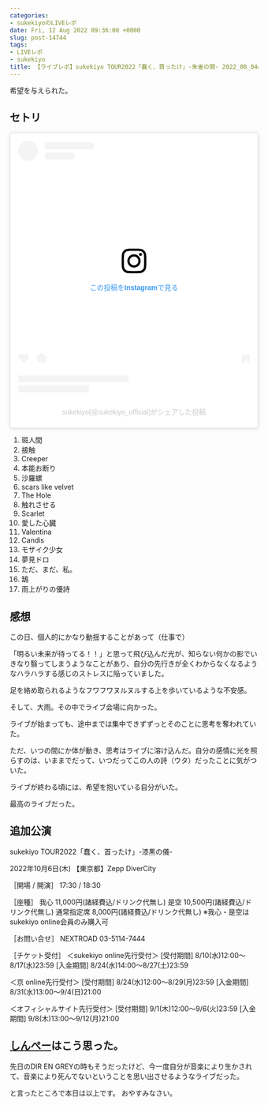 ```yaml
---
categories:
- sukekiyoのLIVEレポ
date: Fri, 12 Aug 2022 09:36:00 +0000
slug: post-14744
tags:
- LIVEレポ
- sukekiyo
title: 【ライブレポ】sukekiyo TOUR2022「蠢く、首ったけ」-朱雀の間- 2022_08_04@新宿BLAZE
---
```


希望を与えられた。

<h2>セトリ</h2>
<blockquote class="instagram-media" data-instgrm-captioned data-instgrm-permalink="https://www.instagram.com/p/Cg1fqh7JBKJ/?utm_source=ig_embed&amp;utm_campaign=loading" data-instgrm-version="14" style=" background:#FFF; border:0; border-radius:3px; box-shadow:0 0 1px 0 rgba(0,0,0,0.5),0 1px 10px 0 rgba(0,0,0,0.15); margin: 1px; max-width:540px; min-width:326px; padding:0; width:99.375%; width:-webkit-calc(100% - 2px); width:calc(100% - 2px);"><div style="padding:16px;"> <a href="https://www.instagram.com/p/Cg1fqh7JBKJ/?utm_source=ig_embed&amp;utm_campaign=loading" style=" background:#FFFFFF; line-height:0; padding:0 0; text-align:center; text-decoration:none; width:100%;" target="_blank" rel="noopener"> <div style=" display: flex; flex-direction: row; align-items: center;"> <div style="background-color: #F4F4F4; border-radius: 50%; flex-grow: 0; height: 40px; margin-right: 14px; width: 40px;"></div> <div style="display: flex; flex-direction: column; flex-grow: 1; justify-content: center;"> <div style=" background-color: #F4F4F4; border-radius: 4px; flex-grow: 0; height: 14px; margin-bottom: 6px; width: 100px;"></div> <div style=" background-color: #F4F4F4; border-radius: 4px; flex-grow: 0; height: 14px; width: 60px;"></div></div></div><div style="padding: 19% 0;"></div> <div style="display:block; height:50px; margin:0 auto 12px; width:50px;"><svg width="50px" height="50px" viewBox="0 0 60 60" version="1.1" xmlns="https://www.w3.org/2000/svg" xmlns:xlink="https://www.w3.org/1999/xlink"><g stroke="none" stroke-width="1" fill="none" fill-rule="evenodd"><g transform="translate(-511.000000, -20.000000)" fill="#000000"><g><path d="M556.869,30.41 C554.814,30.41 553.148,32.076 553.148,34.131 C553.148,36.186 554.814,37.852 556.869,37.852 C558.924,37.852 560.59,36.186 560.59,34.131 C560.59,32.076 558.924,30.41 556.869,30.41 M541,60.657 C535.114,60.657 530.342,55.887 530.342,50 C530.342,44.114 535.114,39.342 541,39.342 C546.887,39.342 551.658,44.114 551.658,50 C551.658,55.887 546.887,60.657 541,60.657 M541,33.886 C532.1,33.886 524.886,41.1 524.886,50 C524.886,58.899 532.1,66.113 541,66.113 C549.9,66.113 557.115,58.899 557.115,50 C557.115,41.1 549.9,33.886 541,33.886 M565.378,62.101 C565.244,65.022 564.756,66.606 564.346,67.663 C563.803,69.06 563.154,70.057 562.106,71.106 C561.058,72.155 560.06,72.803 558.662,73.347 C557.607,73.757 556.021,74.244 553.102,74.378 C549.944,74.521 548.997,74.552 541,74.552 C533.003,74.552 532.056,74.521 528.898,74.378 C525.979,74.244 524.393,73.757 523.338,73.347 C521.94,72.803 520.942,72.155 519.894,71.106 C518.846,70.057 518.197,69.06 517.654,67.663 C517.244,66.606 516.755,65.022 516.623,62.101 C516.479,58.943 516.448,57.996 516.448,50 C516.448,42.003 516.479,41.056 516.623,37.899 C516.755,34.978 517.244,33.391 517.654,32.338 C518.197,30.938 518.846,29.942 519.894,28.894 C520.942,27.846 521.94,27.196 523.338,26.654 C524.393,26.244 525.979,25.756 528.898,25.623 C532.057,25.479 533.004,25.448 541,25.448 C548.997,25.448 549.943,25.479 553.102,25.623 C556.021,25.756 557.607,26.244 558.662,26.654 C560.06,27.196 561.058,27.846 562.106,28.894 C563.154,29.942 563.803,30.938 564.346,32.338 C564.756,33.391 565.244,34.978 565.378,37.899 C565.522,41.056 565.552,42.003 565.552,50 C565.552,57.996 565.522,58.943 565.378,62.101 M570.82,37.631 C570.674,34.438 570.167,32.258 569.425,30.349 C568.659,28.377 567.633,26.702 565.965,25.035 C564.297,23.368 562.623,22.342 560.652,21.575 C558.743,20.834 556.562,20.326 553.369,20.18 C550.169,20.033 549.148,20 541,20 C532.853,20 531.831,20.033 528.631,20.18 C525.438,20.326 523.257,20.834 521.349,21.575 C519.376,22.342 517.703,23.368 516.035,25.035 C514.368,26.702 513.342,28.377 512.574,30.349 C511.834,32.258 511.326,34.438 511.181,37.631 C511.035,40.831 511,41.851 511,50 C511,58.147 511.035,59.17 511.181,62.369 C511.326,65.562 511.834,67.743 512.574,69.651 C513.342,71.625 514.368,73.296 516.035,74.965 C517.703,76.634 519.376,77.658 521.349,78.425 C523.257,79.167 525.438,79.673 528.631,79.82 C531.831,79.965 532.853,80.001 541,80.001 C549.148,80.001 550.169,79.965 553.369,79.82 C556.562,79.673 558.743,79.167 560.652,78.425 C562.623,77.658 564.297,76.634 565.965,74.965 C567.633,73.296 568.659,71.625 569.425,69.651 C570.167,67.743 570.674,65.562 570.82,62.369 C570.966,59.17 571,58.147 571,50 C571,41.851 570.966,40.831 570.82,37.631"></path></g></g></g></svg></div><div style="padding-top: 8px;"> <div style=" color:#3897f0; font-family:Arial,sans-serif; font-size:14px; font-style:normal; font-weight:550; line-height:18px;">この投稿をInstagramで見る</div></div><div style="padding: 12.5% 0;"></div> <div style="display: flex; flex-direction: row; margin-bottom: 14px; align-items: center;"><div> <div style="background-color: #F4F4F4; border-radius: 50%; height: 12.5px; width: 12.5px; transform: translateX(0px) translateY(7px);"></div> <div style="background-color: #F4F4F4; height: 12.5px; transform: rotate(-45deg) translateX(3px) translateY(1px); width: 12.5px; flex-grow: 0; margin-right: 14px; margin-left: 2px;"></div> <div style="background-color: #F4F4F4; border-radius: 50%; height: 12.5px; width: 12.5px; transform: translateX(9px) translateY(-18px);"></div></div><div style="margin-left: 8px;"> <div style=" background-color: #F4F4F4; border-radius: 50%; flex-grow: 0; height: 20px; width: 20px;"></div> <div style=" width: 0; height: 0; border-top: 2px solid transparent; border-left: 6px solid #f4f4f4; border-bottom: 2px solid transparent; transform: translateX(16px) translateY(-4px) rotate(30deg)"></div></div><div style="margin-left: auto;"> <div style=" width: 0px; border-top: 8px solid #F4F4F4; border-right: 8px solid transparent; transform: translateY(16px);"></div> <div style=" background-color: #F4F4F4; flex-grow: 0; height: 12px; width: 16px; transform: translateY(-4px);"></div> <div style=" width: 0; height: 0; border-top: 8px solid #F4F4F4; border-left: 8px solid transparent; transform: translateY(-4px) translateX(8px);"></div></div></div> <div style="display: flex; flex-direction: column; flex-grow: 1; justify-content: center; margin-bottom: 24px;"> <div style=" background-color: #F4F4F4; border-radius: 4px; flex-grow: 0; height: 14px; margin-bottom: 6px; width: 224px;"></div> <div style=" background-color: #F4F4F4; border-radius: 4px; flex-grow: 0; height: 14px; width: 144px;"></div></div></a><p style=" color:#c9c8cd; font-family:Arial,sans-serif; font-size:14px; line-height:17px; margin-bottom:0; margin-top:8px; overflow:hidden; padding:8px 0 7px; text-align:center; text-overflow:ellipsis; white-space:nowrap;"><a href="https://www.instagram.com/p/Cg1fqh7JBKJ/?utm_source=ig_embed&amp;utm_campaign=loading" style=" color:#c9c8cd; font-family:Arial,sans-serif; font-size:14px; font-style:normal; font-weight:normal; line-height:17px; text-decoration:none;" target="_blank" rel="noopener">sukekiyo(@sukekiyo_official)がシェアした投稿</a></p></div></blockquote> <script async src="//www.instagram.com/embed.js"></script>
<ol>
<li>斑人間</li>
<li>接触</li>
<li>Creeper </li>
<li>本能お断り</li>
<li>沙羅螺</li>
<li>scars like velvet </li>
<li>The Hole </li>
<li>触れさせる</li>
<li>Scarlet </li>
<li>愛した心臓</li>
<li>Valentina </li>
<li>Candis </li>
<li>モザイク少女</li>
<li>夢見ドロ</li>
<li>ただ、まだ、私。</li>
<li>鵠</li>
<li>雨上がりの優詩</li>
</ol>

<h2>感想</h2>
この日、個人的にかなり動揺することがあって（仕事で）

「明るい未来が待ってる！！」と思って飛び込んだ光が、知らない何かの影でいきなり翳ってしまうようなことがあり、自分の先行きが全くわからなくなるようなハラハラする感じのストレスに陥っていました。

足を絡め取られるようなフワフワヌルヌルする上を歩いているような不安感。

そして、大雨。その中でライブ会場に向かった。

ライブが始まっても、途中までは集中できずずっとそのことに思考を奪われていた。

ただ、いつの間にか体が動き、思考はライブに溶け込んだ。自分の感情に光を照らすのは、いままでだって、いつだってこの人の詩（ウタ）だったことに気がついた。

ライブが終わる頃には、希望を抱いている自分がいた。

最高のライブだった。

<h2>追加公演</h2>
sukekiyo TOUR2022「蠢く、首ったけ」-漆黒の儀-

2022年10月6日(木) 【東京都】Zepp DiverCity

［開場 / 開演］
17:30 / 18:30

［座種］
我心 11,000円(諸経費込/ドリンク代無し)
是空 10,500円(諸経費込/ドリンク代無し)
通常指定席 8,000円(諸経費込/ドリンク代無し)
※我心・是空はsukekiyo online会員のみ購入可

［お問い合せ］
NEXTROAD 03-5114-7444

［チケット受付］
＜sukekiyo online先行受付＞
[受付期間] 8/10(水)12:00～8/17(水)23:59
[入金期間] 8/24(水)14:00～8/27(土)23:59

＜京 online先行受付＞
[受付期間] 8/24(水)12:00～8/29(月)23:59
[入金期間] 8/31(水)13:00～9/4(日)21:00

＜オフィシャルサイト先行受付＞
[受付期間] 9/1(木)12:00～9/6(火)23:59
[入金期間] 9/8(木)13:00～9/12(月)21:00

<h2><a href="https://twitter.com/s_s_p_y">しんぺー</a>はこう思った。</h2>
先日のDIR EN GREYの時もそうだったけど、今一度自分が音楽により生かされて、音楽により死んでないということを思い出させるようなライブだった。

と言ったところで本日は以上です。
おやすみなさい。